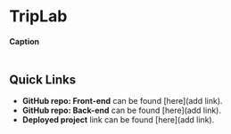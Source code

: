 # TripLab

#### Caption
<img src="" alt=""/>

## Quick Links
* **GitHub repo: Front-end** can be found [here](add link).
* **GitHub repo: Back-end** can be found [here](add link).
* **Deployed project** link can be found [here](add link).